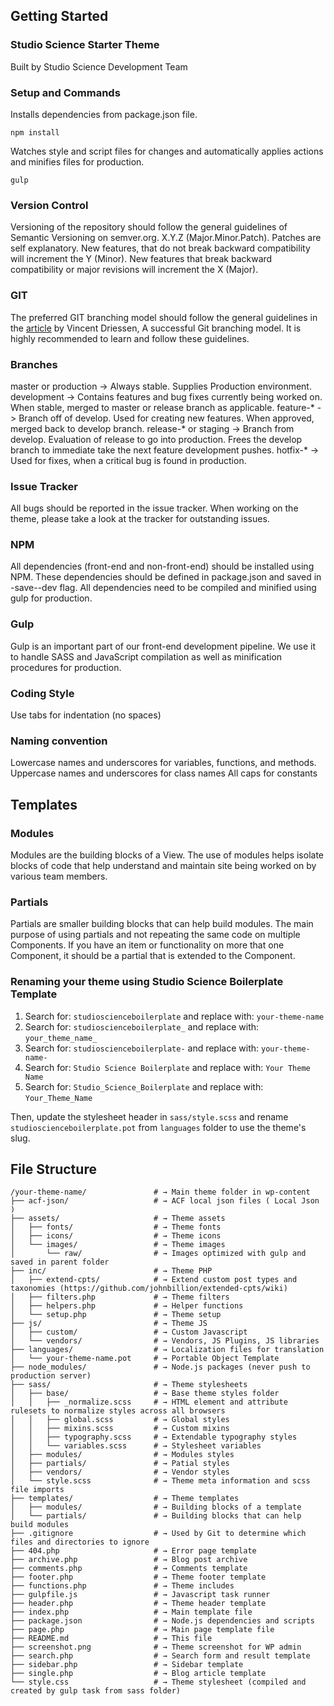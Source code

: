 ## Getting Started

### Studio Science Starter Theme
Built by Studio Science Development Team

### Setup and Commands
Installs dependencies from package.json file.
```
npm install
```

Watches style and script files for changes and automatically applies actions and minifies files for production.
```
gulp
```

### Version Control
Versioning of the repository should follow the general guidelines of Semantic Versioning on semver.org. X.Y.Z (Major.Minor.Patch). Patches are self explanatory. New features, that do not break backward compatibility will increment the Y (Minor). New features that break backward compatibility or major revisions will increment the X (Major).

### GIT
The preferred GIT branching model should follow the general guidelines in the <a href="http://nvie.com/posts/a-successful-git-branching-model/" target="_blank">article</a> by Vincent Driessen, A successful Git branching model. It is highly recommended to learn and follow these guidelines.

### Branches
master or production -> Always stable. Supplies Production environment.
development -> Contains features and bug fixes currently being worked on. When stable, merged to master or release branch as applicable.
feature-* -> Branch off of develop. Used for creating new features. When approved, merged back to develop branch.
release-* or staging -> Branch from develop. Evaluation of release to go into production. Frees the develop branch to immediate take the next feature development pushes.
hotfix-* -> Used for fixes, when a critical bug is found in production.

### Issue Tracker
All bugs should be reported in the issue tracker. When working on the theme, please take a look at the tracker for outstanding issues.

### NPM
All dependencies (front-end and non-front-end) should be installed using NPM. These dependencies should be defined in package.json and saved in -save--dev flag. All dependencies need to be compiled and minified using gulp for production.

### Gulp
Gulp is an important part of our front-end development pipeline. We use it to handle SASS and JavaScript compilation as well as minification procedures for production.

### Coding Style
Use tabs for indentation (no spaces)

### Naming convention
Lowercase names and underscores for variables, functions, and methods.
Uppercase names and underscores for class names
All caps for constants

## Templates

### Modules
Modules are the building blocks of a View. The use of modules helps isolate blocks of code that help understand and maintain site being worked on by various team members.

### Partials
Partials are smaller building blocks that can help build modules. The main purpose of using partials and not repeating the same code on multiple Components. If you have an item or functionality on more that one Component, it should be a partial that is extended to the Component.

### Renaming your theme using Studio Science Boilerplate Template

1. Search for: `studioscienceboilerplate` and replace with: `your-theme-name`
2. Search for: `studioscienceboilerplate_` and replace with: `your_theme_name_`
3. Search for: `studioscienceboilerplate-` and replace with: `your-theme-name-`
4. Search for: `Studio Science Boilerplate` and replace with: `Your Theme Name`
5. Search for: `Studio_Science_Boilerplate` and replace with: `Your_Theme_Name`

Then, update the stylesheet header in `sass/style.scss` and rename `studioscienceboilerplate.pot` from `languages` folder to use the theme's slug. 

## File Structure

```
/your-theme-name/               # → Main theme folder in wp-content
├── acf-json/                   # → ACF local json files ( Local Json )
├── assets/                     # → Theme assets
│   ├── fonts/                  # → Theme fonts
│   ├── icons/                  # → Theme icons
│   └── images/                 # → Theme images
│       └── raw/                # → Images optimized with gulp and saved in parent folder
├── inc/                        # → Theme PHP
│   ├── extend-cpts/            # → Extend custom post types and taxonomies (https://github.com/johnbillion/extended-cpts/wiki)
│   ├── filters.php             # → Theme filters
│   ├── helpers.php             # → Helper functions
│   └── setup.php               # → Theme setup
├── js/                         # → Theme JS
│   ├── custom/                 # → Custom Javascript
│   └── vendors/                # → Vendors, JS Plugins, JS libraries
├── languages/                  # → Localization files for translation
│   └── your-theme-name.pot     # → Portable Object Template
├── node_modules/               # → Node.js packages (never push to production server)
├── sass/                       # → Theme stylesheets
│   ├── base/                   # → Base theme styles folder 
│   │   ├── _normalize.scss     # → HTML element and attribute rulesets to normalize styles across all browsers
│   │   ├── global.scss         # → Global styles
│   │   ├── mixins.scss         # → Custom mixins
│   │   ├── typography.scss     # → Extendable typography styles        
│   │   └── variables.scss      # → Stylesheet variables
│   ├── modules/                # → Modules styles
│   ├── partials/               # → Patial styles
│   ├── vendors/                # → Vendor styles
│   └── style.scss              # → Theme meta information and scss file imports
├── templates/                  # → Theme templates
│   ├── modules/                # → Building blocks of a template
│   └── partials/               # → Building blocks that can help build modules
├── .gitignore                  # → Used by Git to determine which files and directories to ignore
├── 404.php                     # → Error page template
├── archive.php                 # → Blog post archive
├── comments.php                # → Comments template
├── footer.php                  # → Theme footer template
├── functions.php               # → Theme includes
├── gulpfile.js                 # → Javascript task runner
├── header.php                  # → Theme header template
├── index.php                   # → Main template file
├── package.json                # → Node.js dependencies and scripts
├── page.php                    # → Main page template file
├── README.md                   # → This file
├── screenshot.png              # → Theme screenshot for WP admin
├── search.php                  # → Search form and result template
├── sidebar.php                 # → Sidebar template
├── single.php                  # → Blog article template
└── style.css                   # → Theme stylesheet (compiled and created by gulp task from sass folder)
```
